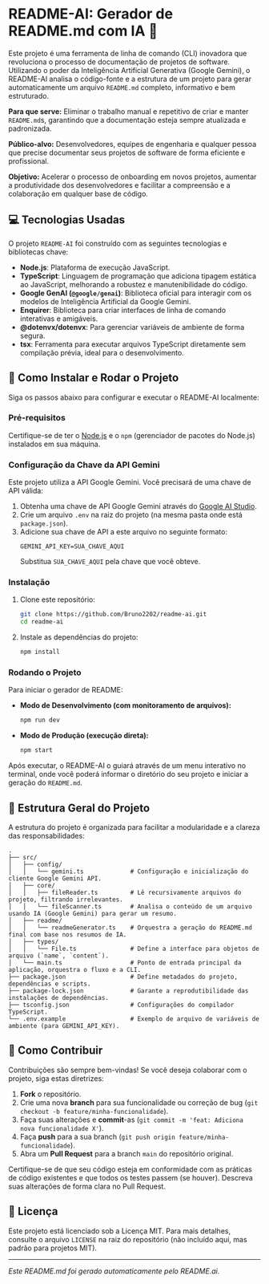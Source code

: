 # README-AI: Gerador de README.md com IA 🤖

Este projeto é uma ferramenta de linha de comando (CLI) inovadora que revoluciona o processo de documentação de projetos de software. Utilizando o poder da Inteligência Artificial Generativa (Google Gemini), o README-AI analisa o código-fonte e a estrutura de um projeto para gerar automaticamente um arquivo `README.md` completo, informativo e bem estruturado.

**Para que serve:** Eliminar o trabalho manual e repetitivo de criar e manter `README.md`s, garantindo que a documentação esteja sempre atualizada e padronizada.

**Público-alvo:** Desenvolvedores, equipes de engenharia e qualquer pessoa que precise documentar seus projetos de software de forma eficiente e profissional.

**Objetivo:** Acelerar o processo de onboarding em novos projetos, aumentar a produtividade dos desenvolvedores e facilitar a compreensão e a colaboração em qualquer base de código.

## 💻 Tecnologias Usadas

O projeto `README-AI` foi construído com as seguintes tecnologias e bibliotecas chave:

*   **Node.js**: Plataforma de execução JavaScript.
*   **TypeScript**: Linguagem de programação que adiciona tipagem estática ao JavaScript, melhorando a robustez e manutenibilidade do código.
*   **Google GenAI (`@google/genai`)**: Biblioteca oficial para interagir com os modelos de Inteligência Artificial da Google Gemini.
*   **Enquirer**: Biblioteca para criar interfaces de linha de comando interativas e amigáveis.
*   **@dotenvx/dotenvx**: Para gerenciar variáveis de ambiente de forma segura.
*   **tsx**: Ferramenta para executar arquivos TypeScript diretamente sem compilação prévia, ideal para o desenvolvimento.

## 🚀 Como Instalar e Rodar o Projeto

Siga os passos abaixo para configurar e executar o README-AI localmente:

### Pré-requisitos

Certifique-se de ter o [Node.js](https://nodejs.org/en/download) e o `npm` (gerenciador de pacotes do Node.js) instalados em sua máquina.

### Configuração da Chave da API Gemini

Este projeto utiliza a API Google Gemini. Você precisará de uma chave de API válida:

1.  Obtenha uma chave de API Google Gemini através do [Google AI Studio](https://ai.google.dev/).
2.  Crie um arquivo `.env` na raiz do projeto (na mesma pasta onde está `package.json`).
3.  Adicione sua chave de API a este arquivo no seguinte formato:
    ```dotenv
    GEMINI_API_KEY=SUA_CHAVE_AQUI
    ```
    Substitua `SUA_CHAVE_AQUI` pela chave que você obteve.

### Instalação

1.  Clone este repositório:
    ```bash
    git clone https://github.com/Bruno2202/readme-ai.git
    cd readme-ai
    ```
2.  Instale as dependências do projeto:
    ```bash
    npm install
    ```

### Rodando o Projeto

Para iniciar o gerador de README:

*   **Modo de Desenvolvimento (com monitoramento de arquivos):**
    ```bash
    npm run dev
    ```
*   **Modo de Produção (execução direta):**
    ```bash
    npm start
    ```

Após executar, o README-AI o guiará através de um menu interativo no terminal, onde você poderá informar o diretório do seu projeto e iniciar a geração do `README.md`.

## 📂 Estrutura Geral do Projeto

A estrutura do projeto é organizada para facilitar a modularidade e a clareza das responsabilidades:

```
.
├── src/
│   ├── config/
│   │   └── gemini.ts             # Configuração e inicialização do cliente Google Gemini API.
│   ├── core/
│   │   ├── fileReader.ts         # Lê recursivamente arquivos do projeto, filtrando irrelevantes.
│   │   └── fileScanner.ts        # Analisa o conteúdo de um arquivo usando IA (Google Gemini) para gerar um resumo.
│   ├── readme/
│   │   └── readmeGenerator.ts    # Orquestra a geração do README.md final com base nos resumos de IA.
│   ├── types/
│   │   └── File.ts               # Define a interface para objetos de arquivo (`name`, `content`).
│   └── main.ts                   # Ponto de entrada principal da aplicação, orquestra o fluxo e a CLI.
├── package.json                  # Define metadados do projeto, dependências e scripts.
├── package-lock.json             # Garante a reprodutibilidade das instalações de dependências.
├── tsconfig.json                 # Configurações do compilador TypeScript.
└── .env.example                  # Exemplo de arquivo de variáveis de ambiente (para GEMINI_API_KEY).
```

## 🤝 Como Contribuir

Contribuições são sempre bem-vindas! Se você deseja colaborar com o projeto, siga estas diretrizes:

1.  **Fork** o repositório.
2.  Crie uma nova **branch** para sua funcionalidade ou correção de bug (`git checkout -b feature/minha-funcionalidade`).
3.  Faça suas alterações e **commit**-as (`git commit -m 'feat: Adiciona nova funcionalidade X'`).
4.  Faça **push** para a sua branch (`git push origin feature/minha-funcionalidade`).
5.  Abra um **Pull Request** para a branch `main` do repositório original.

Certifique-se de que seu código esteja em conformidade com as práticas de código existentes e que todos os testes passem (se houver). Descreva suas alterações de forma clara no Pull Request.

## 📄 Licença

Este projeto está licenciado sob a Licença MIT. Para mais detalhes, consulte o arquivo `LICENSE` na raiz do repositório (não incluído aqui, mas padrão para projetos MIT).

---

*Este README.md foi gerado automaticamente pelo README.ai.*